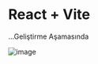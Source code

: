 # React + Vite

...Geliştirme Aşamasında

![image](https://github.com/NNakreSS/turkish-checkers-game/assets/87872407/21ced250-8c55-4b79-a03f-5372e26caa4f)
